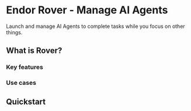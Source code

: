 # Endor Rover - Manage AI Agents

Launch and manage AI Agents to complete tasks while you focus on other things.

## What is Rover?

### Key features

### Use cases

## Quickstart

